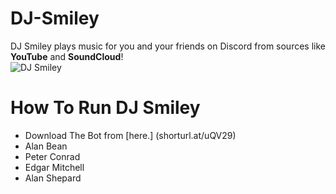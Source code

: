 # DJ-Smiley
DJ Smiley plays music for you and your friends on Discord from sources like **YouTube** and **SoundCloud**! <br />
![DJ Smiley](https://user-images.githubusercontent.com/68861149/166406755-53ec3782-2be1-4d29-9ba7-05e0646498b4.png)

<h1>How To Run DJ Smiley</h1>
<ul>
    <li>Download The Bot from [here.] (shorturl.at/uQV29)</li>
    <li>Alan Bean</li>
    <li>Peter Conrad</li>
    <li>Edgar Mitchell</li>
    <li>Alan Shepard</li>
</ul>

